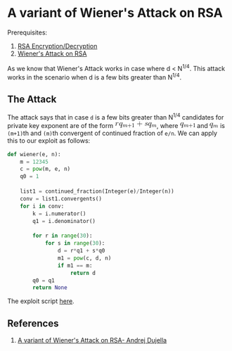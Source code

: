 # A variant of Wiener's Attack on RSA

Prerequisites:
1. [RSA Encryption/Decryption](https://github.com/ashutosh1206/Crypton/blob/master/RSA-encryption/README.md)
2. [Wiener's Attack on RSA](https://github.com/ashutosh1206/Crypton/tree/master/RSA-encryption/Attack-Wiener)

As we know that Wiener's Attack works in case where d < N<sup>1/4</sup>. This attack works in the scenario when d is a few bits greater than N<sup>1/4</sup>.  
  
## The Attack
The attack says that in case `d` is a few bits greater than N<sup>1/4</sup> candidates for private key exponent are of the form ![equation](Pictures/1.gif), where ![equation](Pictures/2.gif) and ![equation](Pictures/3.gif) is `(m+1)`th and `(m)`th convergent of continued fraction of `e/n`. We can apply this to our exploit as follows:
```python
def wiener(e, n):
	m = 12345
	c = pow(m, e, n)
	q0 = 1

	list1 = continued_fraction(Integer(e)/Integer(n))
	conv = list1.convergents()
	for i in conv:
		k = i.numerator()
		q1 = i.denominator()

		for r in range(30):
			for s in range(30):
				d = r*q1 + s*q0
				m1 = pow(c, d, n)
				if m1 == m:
					return d
		q0 = q1
        return None
```
The exploit script [here](exploit.py).
  
  
## References
1. [A variant of Wiener's Attack on RSA- Andrej Dujella](https://www.math.tugraz.at/~cecc08/abstracts/cecc08_abstract_20.pdf)